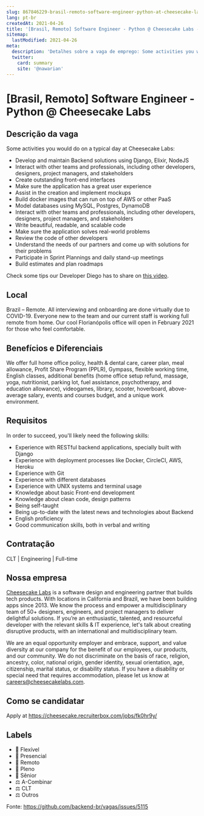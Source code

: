 ```yaml
---
slug: 867846229-brasil-remoto-software-engineer-python-at-cheesecake-labs
lang: pt-br
createdAt: 2021-04-26
title: '[Brasil, Remoto] Software Engineer - Python @ Cheesecake Labs - Vaga de Emprego'
sitemap:
  lastModified: 2021-04-26
meta:
  description: 'Detalhes sobre a vaga de emprego: Some activities you would do on a typical day at Cheesecake Labs: - Develop and maintain Backend solutions using Django, Elixir, NodeJS - Interact with other teams and professionals, including other developers, designers, project managers, and stakeholders - Create outstanding front-end interfaces - Make sure the application has a great user experience - Assist in the creation and implement mockups - Build docker images that can run on top of AWS or other PaaS - Model databases using MySQL, Postgres, DynamoDB - Interact with other teams and professionals, including other developers, designers, project managers, and stakeholders - Write beautiful, readable, and scalable code - Make sure the application solves real-world problems - Review the code of other developers - Understand the needs of our partners and come up with solutions for their problems - Participate in Sprint Plannings and daily stand-up meetings - Build estimates and plan roadmaps Check some tips our Developer Diego has to share on [this video](https://www.youtube.com/watch?v=AksQAxRINg8).'
  twitter:
    card: summary
    site: '@nawarian'
---
```


# [Brasil, Remoto] Software Engineer - Python @ Cheesecake Labs

## Descrição da vaga
Some activities you would do on a typical day at Cheesecake Labs:

- Develop and maintain Backend solutions using Django, Elixir, NodeJS
- Interact with other teams and professionals, including other developers, designers, project managers, and stakeholders
- Create outstanding front-end interfaces
- Make sure the application has a great user experience
- Assist in the creation and implement mockups
- Build docker images that can run on top of AWS or other PaaS
- Model databases using MySQL, Postgres, DynamoDB
- Interact with other teams and professionals, including other developers, designers, project managers, and stakeholders
- Write beautiful, readable, and scalable code
- Make sure the application solves real-world problems
- Review the code of other developers
- Understand the needs of our partners and come up with solutions for their problems
- Participate in Sprint Plannings and daily stand-up meetings
- Build estimates and plan roadmaps

Check some tips our Developer Diego has to share on [this video](https://www.youtube.com/watch?v=AksQAxRINg8).

## Local
Brazil – Remote. All interviewing and onboarding are done virtually due to COVID-19. Everyone new to the team and our current staff is working full remote from home. Our cool Florianópolis office will open in February 2021 for those who feel comfortable.

## Benefícios e Diferenciais
We offer full home office policy, health & dental care, career plan, meal allowance, Profit Share Program (PPLR), Gympass, flexible working time, English classes, additional benefits (home office setup refund, massage, yoga, nutritionist, parking lot, fuel assistance, psychotherapy, and education allowance), videogames, library, scooter, hoverboard, above-average salary, events and courses budget, and a unique work environment.

## Requisitos
In order to succeed, you'll likely need the following skills:

- Experience with RESTful backend applications, specially built with Django
- Experience with deployment processes like Docker, CircleCI, AWS, Heroku
- Experience with Git
- Experience with different databases
- Experience with UNIX systems and terminal usage
- Knowledge about basic Front-end development 
- Knowledge about clean code, design patterns
- Being self-taught
- Being up-to-date with the latest news and technologies about Backend
- English proficiency
- Good communication skills, both in verbal and writing

## Contratação
CLT | Engineering | Full-time

## Nossa empresa
[Cheesecake Labs](https://cheesecakelabs.com/) is a software design and engineering partner that builds tech products. With locations in California and Brazil, we have been building apps since 2013. We know the process and empower a multidisciplinary team of 50+ designers, engineers, and project managers to deliver delightful solutions. If you’re an enthusiastic, talented, and resourceful developer with the relevant skills & IT experience, let's talk about creating disruptive products, with an international and multidisciplinary team.

We are an equal opportunity employer and embrace, support, and value diversity at our company for the benefit of our employees, our products, and our community. We do not discriminate on the basis of race, religion, ancestry, color, national origin, gender identity, sexual orientation, age, citizenship, marital status, or disability status. If you have a disability or special need that requires accommodation, please let us know at careers@cheesecakelabs.com.

## Como se candidatar
Apply at https://cheesecake.recruiterbox.com/jobs/fk0hr9y/

## Labels

- 🏢 Flexível
- 🏢 Presencial
- 🏢 Remoto
- 👨 Pleno
- 👴 Sênior
- ⚖️ A-Combinar
- ⚖️ CLT
- ⚖️ Outros

Fonte: https://github.com/backend-br/vagas/issues/5115